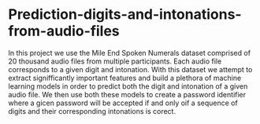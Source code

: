 # Prediction-digits-and-intonations-from-audio-files
In this project we use the Mile End Spoken Numerals dataset comprised of 20 thousand audio files from multiple participants. Each audio file corresponds to a given digit and intonation. With this dataset we attempt to extract signifficantly important features and build a plethora of machine learning models in order to predict both the digit and intonation of a given audio file. We then use both these models to create a password identifier where a gicen password will be accepted if and only oif a sequence of digits and their corresponding intonations is corect.
